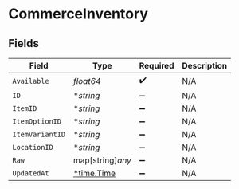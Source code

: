 # CommerceInventory


## Fields

| Field                                      | Type                                       | Required                                   | Description                                |
| ------------------------------------------ | ------------------------------------------ | ------------------------------------------ | ------------------------------------------ |
| `Available`                                | *float64*                                  | :heavy_check_mark:                         | N/A                                        |
| `ID`                                       | **string*                                  | :heavy_minus_sign:                         | N/A                                        |
| `ItemID`                                   | **string*                                  | :heavy_minus_sign:                         | N/A                                        |
| `ItemOptionID`                             | **string*                                  | :heavy_minus_sign:                         | N/A                                        |
| `ItemVariantID`                            | **string*                                  | :heavy_minus_sign:                         | N/A                                        |
| `LocationID`                               | **string*                                  | :heavy_minus_sign:                         | N/A                                        |
| `Raw`                                      | map[string]*any*                           | :heavy_minus_sign:                         | N/A                                        |
| `UpdatedAt`                                | [*time.Time](https://pkg.go.dev/time#Time) | :heavy_minus_sign:                         | N/A                                        |